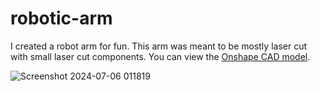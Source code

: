 # robotic-arm

I created a robot arm for fun. This arm was meant to be mostly laser cut with small laser cut components.
You can view the [Onshape CAD model](https://cad.onshape.com/documents/f61efe0e344743c79d65e648/w/719fe9ec8396a209d8d300dc/e/ce35c21174fffdabdd6e62a3?renderMode=0&uiState=66d366c52336aa7e8dcb94e7).

![Screenshot 2024-07-06 011819](https://github.com/claynicholson/robotic-arm/assets/82461712/5d9ba229-3e05-4739-9625-a1f6295aff70)
